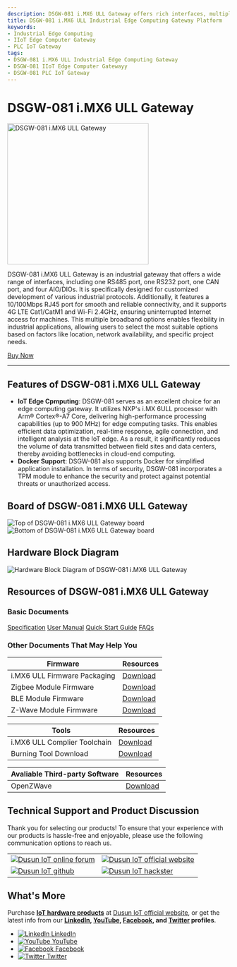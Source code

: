 ```yaml
---
description: DSGW-081 i.MX6 ULL Gateway offers rich interfaces, multiple broadband options, and powerful computing capability, and strengthened security for dealing with IoT edge tasks. Docker supported for easy and quick application installation. Fully industrial-grade design for challenging conditions.
title: DSGW-081 i.MX6 ULL Industrial Edge Computing Gateway Platform  
keywords:
- Industrial Edge Computing 
- IIoT Edge Computer Gateway
- PLC IoT Gateway
tags:
- DSGW-081 i.MX6 ULL Industrial Edge Computing Gateway
- DSGW-081 IIoT Edge Computer Gatewayy
- DSGW-081 PLC IoT Gateway
---
```


# DSGW-081 i.MX6 ULL Gateway  

<div style={{ display: 'flex', justifyContent: 'center' }}>
  <img src="https://www.dusuniot.com/wp-content/uploads/2022/09/DSGW-081-New-1.png" alt="DSGW-081 i.MX6 ULL Gateway" width="320" height="320" style={{ marginBottom: '20px' }} />
</div>

DSGW-081 i.MX6 ULL Gateway is an industrial gateway that offers a wide range of interfaces, including one RS485 port, one RS232 port, one CAN port, and four AIO/DIOs. It is specifically designed for customized development of various industrial protocols. Additionally, it features a 10/100Mbps RJ45 port for smooth and reliable connectivity, and it supports 4G LTE Cat1/CatM1 and Wi-Fi 2.4GHz, ensuring uninterrupted Internet access for machines. This multiple broadband options enables flexibility in industrial applications, allowing users to select the most suitable options based on factors like location, network availability, and specific project needs.

<div style={{ display: 'flex', justifyContent: 'center' }}>
  <a href="https://www.dusuniot.com/product/dsgw-081-linux-nxp-gateway-serial-rs485-rs232/" style={{ display: 'inline-block', backgroundColor: '#F6940B', color: '#ffffff', padding: '10px 20px', textDecoration: 'none', borderRadius: '4px' }}>Buy Now</a>
</div>

***  
## Features of DSGW-081 i.MX6 ULL Gateway
- **IoT Edge Cpmputing**: DSGW-081 serves as an excellent choice for an edge computing gateway. It utilizes NXP's i.MX 6ULL processor with Arm® Cortex®-A7 Core, delivering high-performance processing capabilities (up to 900 MHz) for edge computing tasks. This enables efficient data optimization, real-time response, agile connection, and intelligent analysis at the IoT edge. As a result, it significantly reduces the volume of data transmitted between field sites and data centers, thereby avoiding bottlenecks in cloud-end computing.  
- **Docker Support**: DSGW-081 also supports Docker for simplified application installation. In terms of security, DSGW-081 incorporates a TPM module to enhance the security and protect against potential threats or unauthorized access.    

## Board of DSGW-081 i.MX6 ULL Gateway  

<div style={{ display: 'flex', justifyContent: 'center' }}>
  <img src="https://www.dusuniot.com/wp-content/uploads/2023/03/081-positively-1024x713.jpg.webp" alt="Top of DSGW-081 i.MX6 ULL Gateway board" style={{ maxWidth: '50%', height: 'auto', marginRight: '10px' }} />
  <img src="https://www.dusuniot.com/wp-content/uploads/2023/03/081-back-1024x713.jpg.webp" alt="Bottom of DSGW-081 i.MX6 ULL Gateway board" style={{ maxWidth: '50%', height: 'auto', marginLeft: '10px' }} />
</div>

## Hardware Block Diagram  
![Hardware Block Diagram of DSGW-081 i.MX6 ULL Gateway](https://www.dusuniot.com/wp-content/uploads/2022/09/DSGW-081-1-1024x707.png.webp)  

## Resources of DSGW-081 i.MX6 ULL Gateway
### Basic Documents  

<div class="custom-links">
  <a href="https://wiki.dusuniot.com/iot-gateway-hardware/dsgw-081-i.mx6-ull-gateway/specification">Specification</a>
  <a href="https://wiki.dusuniot.com/iot-gateway-hardware/dsgw-081-i.mx6-ull-gateway/user-manual">User Manual</a>
  <a href="https://wiki.dusuniot.com/iot-gateway-hardware/dsgw-081-i.mx6-ull-gateway/quick-start-guide">Quick Start Guide</a>
  <a href="https://wiki.dusuniot.com/iot-gateway-hardware/dsgw-081-i.mx6-ull-gateway/faqs">FAQs</a> 
</div>

### Other Documents That May Help You  

| Firmware | Resources |
|-----|-----|
| i.MX6 ULL Firmware Packaging | [Download](https://drive.google.com/file/d/11r1K-HV2KOyh42CDS3AMy0KNPgKTqiU1/view) |
| Zigbee Module Firmware | [Download](https://drive.google.com/file/d/1ubBzHn8WpnLizxs_aoiS1gYEWLh0umqt/view) |
| BLE Module Firmware | [Download](https://drive.google.com/file/d/19crpASNf0t0Te7yj556_5ULyC38laSJt/view) |
| Z-Wave Module Firmware | [Download](https://drive.google.com/file/d/1pgRD1HGzs7i4HddnRKersce7xTfSrBY_/view) |

| Tools | Resources |
|-----|-----|
| i.MX6 ULL Complier Toolchain | [Download](https://drive.google.com/file/d/1oAeFltPW3DgGZY9B7YkFavzPoiCtygRA/view) |
| Burning Tool Download | [Download](https://drive.google.com/file/d/11r1K-HV2KOyh42CDS3AMy0KNPgKTqiU1/view) |


| Avaliable Third-party Software | Resources |
|-----|-----|
| OpenZWave | [Download](https://drive.google.com/file/d/1qD8t4uYPQ3-wVSHexO_gPP2ym0ecmEgU/view) |

## Technical Support and Product Discussion

Thank you for selecting our products! To ensure that your experience with our products is hassle-free and enjoyable, please use the following communication options to reach us.   

<table>
  <tr>
    <td>
      <a href="https://community.dusuniot.com/c/products/dsgw-014/35"><img src="https://www.dusuniot.com/wp-content/uploads/2023/10/dusun-iot-online-forum.png" alt="Dusun IoT online forum" style={{ maxWidth: '100%', height: 'auto' }}/></a>
    </td>
    <td>
      <a href="https://www.dusuniot.com/"><img src="https://www.dusuniot.com/wp-content/uploads/2023/10/dusun-iot-official-website.png" alt="Dusun IoT official website" style={{ maxWidth: '100%', height: 'auto' }}/></a>
    </td>
  </tr>
  <tr>
    <td>
      <a href="https://github.com/dusun001/wiki"><img src="https://www.dusuniot.com/wp-content/uploads/2023/10/dusun-iot-github.png" alt="Dusun IoT github" style={{ maxWidth: '100%', height: 'auto' }}/></a>
    </td>
    <td>
      <a href="https://www.hackster.io/dusun-iot/"><img src="https://www.dusuniot.com/wp-content/uploads/2023/10/dusun-iot-hackster.png" alt="Dusun IoT hackster" style={{ maxWidth: '100%', height: 'auto' }}/></a>
    </td>
  </tr>
</table>

## What's More
Purchase **[IoT hardware products](https://www.dusuniot.com/shop/)** at [Dusun IoT official website](https://www.dusuniot.com/), or get the latest info from our **[LinkedIn](https://www.linkedin.com/company/dusun-electron-ltd/), [YouTube](https://www.youtube.com/channel/UCyb4PpqVgvKgC9KpkByZaaQ), [Facebook](https://www.facebook.com/DUSUN-IoT-101398069457701), and [Twitter](https://twitter.com/Dusunelectron) profiles**. 

<ul class="social-media-list">
  <li class="social-media-list-item">
    <a href="https://www.linkedin.com/company/dusun-electron-ltd/">
      <img src="https://www.dusuniot.com/wp-content/uploads/2023/10/dusun-iot-linkedin.png" alt="LinkedIn"/>
      LinkedIn
    </a>
  </li>
  <li class="social-media-list-item">
    <a href="https://www.youtube.com/channel/UCyb4PpqVgvKgC9KpkByZaaQ">
      <img src="https://www.dusuniot.com/wp-content/uploads/2023/10/dusun-iot-youtube.png" alt="YouTube"/>
      YouTube
    </a>
  </li>
  <li class="social-media-list-item">
    <a href="https://www.facebook.com/DUSUN-IoT-101398069457701">
      <img src="https://www.dusuniot.com/wp-content/uploads/2023/10/dusun-iot-facebook.png" alt="Facebook"/>
      Facebook
    </a>
  </li>
  <li class="social-media-list-item">
    <a href="https://twitter.com/Dusunelectron">
      <img src="https://www.dusuniot.com/wp-content/uploads/2023/10/dusun-iot-twitter.png" alt="Twitter"/>
      Twitter
    </a>
  </li>
</ul>

